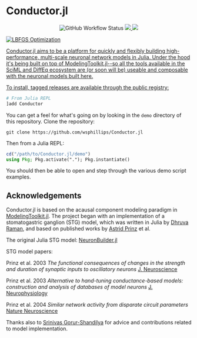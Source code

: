 # Conductor.jl

<p align="center">
<img src="https://img.shields.io/github/actions/workflow/status/wsphillips/Conductor.jl/CI.yml?branch=main&label=Tests&logo=julia&style=for-the-badge" alt="GitHub Workflow Status" />
<a href="https://wsphillips.github.io/Conductor.jl/stable">
<img src="https://img.shields.io/badge/docs-stable-blue.svg?style=for-the-badge" />
</a>
<a href="https://wsphillips.github.io/Conductor.jl/dev">
<img src="https://img.shields.io/badge/docs-dev-blue.svg?style=for-the-badge"/>
</p>

![LBFGS Optimization](lbfgs_stgneuron.gif)

Conductor.jl aims to be a platform for quickly and flexibly building high-performance,
multi-scale neuronal network models in Julia. Under the hood it's being built on top of
ModelingToolkit.jl--so all the tools available in the SciML and DiffEq ecosystem are (or
soon will be) useable and composable with the neuronal models built here.

To install, tagged releases are available through the public registry:

```julia
# From Julia REPL
]add Conductor
```

You can get a feel for what's going on by looking in
the `demo` directory of this repository. Clone the repository:

```
git clone https://github.com/wsphillips/Conductor.jl
```
Then from a Julia REPL:
```julia
cd("/path/to/Conductor.jl/demo")
using Pkg; Pkg.activate("."); Pkg.instantiate()
```

You should then be able to open and step through the various demo script examples.

## Acknowledgements

Conductor.jl is based on the acausal component modeling paradigm in
[ModelingToolkit.jl](https://github.com/SciML/ModelingToolkit.jl). The project began with an implementation of a stomatogastric ganglion (STG) model,
which was written in Julia by [Dhruva Raman](http://www-control.eng.cam.ac.uk/Main/DhruvaRaman), and based on published works by [Astrid Prinz](http://www.biology.emory.edu/research/Prinz/) et
al.

The original Julia STG model: [NeuronBuilder.jl](https://github.com/Dhruva2/NeuronBuilder)

STG model papers:

Prinz et al. 2003 *The functional consequences of changes in the strength and duration of synaptic inputs to
oscillatory neurons* [J. Neuroscience](https://www.jneurosci.org/content/23/3/943.full)

Prinz et al. 2003 *Alternative to hand-tuning conductance-based models: construction and
analysis of databases of model neurons* [J.
Neurophysiology](https://journals.physiology.org/doi/full/10.1152/jn.00641.2003)

Prinz et al. 2004 *Similar network activity from disparate circuit parameters* [Nature
Neuroscience](https://www.nature.com/articles/nn1352)

Thanks also to [Srinivas Gorur-Shandilya](https://srinivas.gs/) for advice and
contributions related to model implementation.
